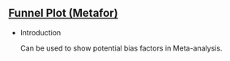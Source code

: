 ## [Funnel Plot (Metafor)](/basic/funnel-plot-metafor)

- Introduction

   Can be used to show potential bias factors in Meta-analysis.
